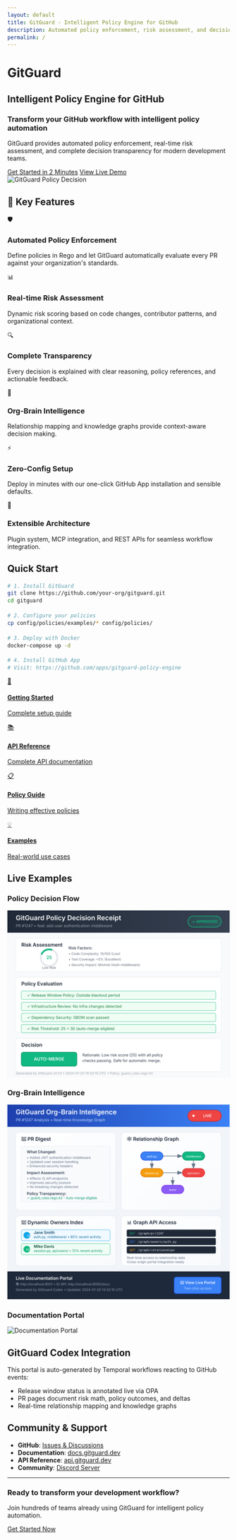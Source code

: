 ```yaml
---
layout: default
title: GitGuard - Intelligent Policy Engine for GitHub
description: Automated policy enforcement, risk assessment, and decision transparency for modern development workflows
permalink: /
---
```


# GitGuard
## Intelligent Policy Engine for GitHub

<div class="hero-section">
  <div class="hero-content">
    <h3>Transform your GitHub workflow with intelligent policy automation</h3>
    <p>GitGuard provides automated policy enforcement, real-time risk assessment, and complete decision transparency for modern development teams.</p>
    <div class="cta-buttons">
      <a href="/getting-started" class="btn btn-primary">Get Started in 2 Minutes</a>
      <a href="/demo" class="btn btn-secondary">View Live Demo</a>
    </div>
  </div>
  <div class="hero-visual">
    <img src="/images/shipping-receipt-policy-decision.svg" alt="GitGuard Policy Decision" class="hero-image">
  </div>
</div>

## 🚀 Key Features

<div class="features-grid">
  <div class="feature-card">
    <div class="feature-icon">🛡️</div>
    <h3>Automated Policy Enforcement</h3>
    <p>Define policies in Rego and let GitGuard automatically evaluate every PR against your organization's standards.</p>
  </div>

  <div class="feature-card">
    <div class="feature-icon">📊</div>
    <h3>Real-time Risk Assessment</h3>
    <p>Dynamic risk scoring based on code changes, contributor patterns, and organizational context.</p>
  </div>

  <div class="feature-card">
    <div class="feature-icon">🔍</div>
    <h3>Complete Transparency</h3>
    <p>Every decision is explained with clear reasoning, policy references, and actionable feedback.</p>
  </div>

  <div class="feature-card">
    <div class="feature-icon">🧠</div>
    <h3>Org-Brain Intelligence</h3>
    <p>Relationship mapping and knowledge graphs provide context-aware decision making.</p>
  </div>

  <div class="feature-card">
    <div class="feature-icon">⚡</div>
    <h3>Zero-Config Setup</h3>
    <p>Deploy in minutes with our one-click GitHub App installation and sensible defaults.</p>
  </div>

  <div class="feature-card">
    <div class="feature-icon">🔧</div>
    <h3>Extensible Architecture</h3>
    <p>Plugin system, MCP integration, and REST APIs for seamless workflow integration.</p>
  </div>
</div>

## Quick Start

```bash
# 1. Install GitGuard
git clone https://github.com/your-org/gitguard.git
cd gitguard

# 2. Configure your policies
cp config/policies/examples/* config/policies/

# 3. Deploy with Docker
docker-compose up -d

# 4. Install GitHub App
# Visit: https://github.com/apps/gitguard-policy-engine
```

<div class="quick-links">
  <a href="/getting-started" class="quick-link">
    <div class="quick-link-icon">🚀</div>
    <div class="quick-link-content">
      <h4>Getting Started</h4>
      <p>Complete setup guide</p>
    </div>
  </a>

  <a href="/api" class="quick-link">
    <div class="quick-link-icon">📚</div>
    <div class="quick-link-content">
      <h4>API Reference</h4>
      <p>Complete API documentation</p>
    </div>
  </a>

  <a href="/policies" class="quick-link">
    <div class="quick-link-icon">📋</div>
    <div class="quick-link-content">
      <h4>Policy Guide</h4>
      <p>Writing effective policies</p>
    </div>
  </a>

  <a href="/examples" class="quick-link">
    <div class="quick-link-icon">💡</div>
    <div class="quick-link-content">
      <h4>Examples</h4>
      <p>Real-world use cases</p>
    </div>
  </a>
</div>

## Live Examples

### Policy Decision Flow
![Policy Decision](images/shipping-receipt-policy-decision.svg)

### Org-Brain Intelligence
![Org-Brain Intelligence](images/shipping-receipt-org-brain.svg)

### Documentation Portal
![Documentation Portal](images/shipping-receipt-docs-portal.svg)

## GitGuard Codex Integration

This portal is auto-generated by Temporal workflows reacting to GitHub events:
- Release window status is annotated live via OPA
- PR pages document risk math, policy outcomes, and deltas
- Real-time relationship mapping and knowledge graphs

## Community & Support

- **GitHub**: [Issues & Discussions](https://github.com/your-org/gitguard)
- **Documentation**: [docs.gitguard.dev](https://docs.gitguard.dev)
- **API Reference**: [api.gitguard.dev](https://api.gitguard.dev)
- **Community**: [Discord Server](https://discord.gg/gitguard)

---

<div class="footer-cta">
  <h3>Ready to transform your development workflow?</h3>
  <p>Join hundreds of teams already using GitGuard for intelligent policy automation.</p>
  <a href="/getting-started" class="btn btn-primary btn-large">Get Started Now</a>
</div>
